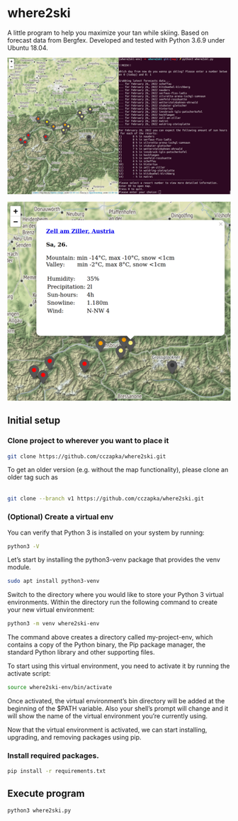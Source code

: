 # where2ski

A little program to help you maximize your tan while skiing. 
Based on forecast data from Bergfex. Developed and tested with Python 3.6.9 under Ubuntu 18.04.

![Screenshot 1](resources/Screenshot-1.png)

![Screenshot 2](resources/Screenshot-2.png)

## Initial setup

### Clone project to wherever you want to place it

```sh
git clone https://github.com/cczapka/where2ski.git
```

To get an older version (e.g. without the map functionality), please clone an older tag such as

```sh

git clone --branch v1 https://github.com/cczapka/where2ski.git
```

### (Optional) Create a virtual env

You can verify that Python 3 is installed on your system by running:

```sh
python3 -V
```

Let’s start by installing the python3-venv package that provides the venv module.

```sh
sudo apt install python3-venv
```

Switch to the directory where you would like to store your Python 3 virtual environments. Within the directory run the following command to create your new virtual environment:

```sh
python3 -m venv where2ski-env
```

The command above creates a directory called my-project-env, which contains a copy of the Python binary, the Pip package manager, the standard Python library and other supporting files.

To start using this virtual environment, you need to activate it by running the activate script:

```sh
source where2ski-env/bin/activate
```

Once activated, the virtual environment’s bin directory will be added at the beginning of the $PATH variable. Also your shell’s prompt will change and it will show the name of the virtual environment you’re currently using.

Now that the virtual environment is activated, we can start installing, upgrading, and removing packages using pip.

### Install required packages.

```sh
pip install -r requirements.txt
```

## Execute program

```sh
python3 where2ski.py
```